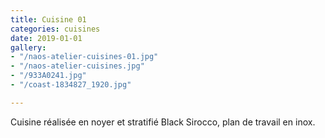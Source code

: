 ```yaml
---
title: Cuisine 01
categories: cuisines
date: 2019-01-01
gallery:
- "/naos-atelier-cuisines-01.jpg"
- "/naos-atelier-cuisines.jpg"
- "/933A0241.jpg"
- "/coast-1834827_1920.jpg"

---
```

Cuisine réalisée en noyer et stratifié Black Sirocco, plan de travail en inox.